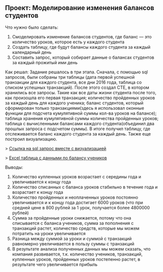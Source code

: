 ## Проект: Моделирование изменения балансов студентов

<p>Что нужно было сделать:<p>
<ol>
  <li> Смоделировать изменение балансов студентов, где баланс — это количество уроков, которое есть у каждого студента </li>
  <li> Создать таблицу, где будут балансы каждого студента за каждый календарный день</li>
  <li> Составить запрос, который собирает данные о балансах студентов за каждый прожитый ими день</li>
</ol>

<p>Как решал: Задание решалось в три этапа. Сначала, с помощью sql запросов, были собраны три таблицы (дата первой успешной транзакции для каждого студента, все дни 2016 года, таблица со списком успешных транзакций).
После этого создал CTE, в котором хранились все запросы. Такие как все даты жизни студента после того, как произошла его первая транзакция; количество пройденных уроков за каждый день для каждого ученика; 
 баланс студентов, который сформирован только транзакциями(здесь я использовал оконные функции для подсчета кумулятивной суммы кол-ва уроков на балансе); таблица хранения кумулятивной суммы количества пройденных уроков;
 таблица с вычисленными балансами каждого студента(объединил два прошлых запроса с подсчетом суммы). В итоге получил таблицу, где отслеживается баланс каждого студента за каждый день. Также еще построил визуализацию.<p>

<p> > <a href="https://metabase.sky.pro/question/60623">Ссылка на sql запрос вместе с визуализацией</a> <p>
<p> > <a href="https://docs.google.com/spreadsheets/d/1LI1d9NejRsG6MH2mO76sru2Kv50czIi5/edit?usp=sharing&ouid=103132688936172986249&rtpof=true&sd=true">Excel таблица с данными по балансу учеников</a> <p>
 
 <p>Выводы:<p>
<ol>
  <li>Количество купленных уроков возрастает с середины года и увеличивается к концу года</li>
  <li>Количество списанных с баланса уроков стабильно в течение года и возрастает к концу года</li>
  <li>Количество пройденных и неоплаченных уроков постоянно увеличивается и к концу года достигает 6000 уроков (что при средней цене в 800 рублей за 1 урок, получается более 4800000 рублей)</li>
  <li>Сумма за пройденные уроки снижается, потому что она списывается с баланса учеников, сумма за пополнения с транзакций растет, количество средств, которые мы можем потратить на уроки увеличивается</li>
  <li>Разница между суммой за уроки и суммой с транзакций равномерно увеличивается в пользу суммы с транзакций</li>
  <li>В результате анализа полученных данных мы можем сказать, что компания развивается, т.к. количество учеников, транзакций, купленных уроков, пройденных уроков постепенно растет, в результате чего увеличивается прибыль</li>
</ol>
